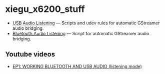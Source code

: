 # xiegu_x6200_stuff

- [USB Audio Listening](usb_audio_listening) — Scripts and udev rules for automatic GStreamer audio bridging.
- [Bluetooth Audio Listening](bt_audio_listening) — Script for automatic GStreamer audio bridging.

## Youtube videos
- [EP1: WORKING BLUETOOTH AND USB AUDIO (listening mode)](https://youtu.be/gqnUaix9Ucc)